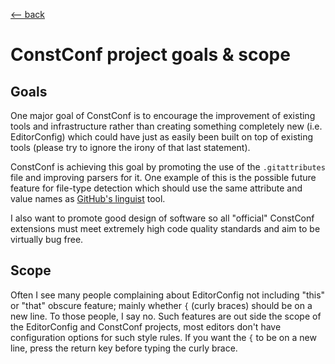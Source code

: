 <title>ConstConf goals</title>

[\<-- back](../)

# ConstConf project goals & scope

## Goals

One major goal of ConstConf is to encourage the improvement of existing tools
and infrastructure rather than creating something completely new (i.e.
EditorConfig) which could have just as easily been built on top of existing
tools (please try to ignore the irony of that last statement).

ConstConf is achieving this goal by promoting the use of the `.gitattributes`
file and improving parsers for it. One example of this is the possible future
feature for file-type detection which should use the same attribute and value
names as [GitHub's linguist](https://github.com/github/linguist#overrides)
tool.

I also want to promote good design of software so all "official" ConstConf
extensions must meet extremely high code quality standards and aim to be
virtually bug free.

## Scope

Often I see many people complaining about EditorConfig not including "this" or
"that" obscure feature; mainly whether `{` (curly braces) should be on a new
line. To those people, I say no. Such features are out side the scope of the
EditorConfig and ConstConf projects, most editors don't have configuration
options for such style rules. If you want the `{` to be on a new line, press
the return key before typing the curly brace.

